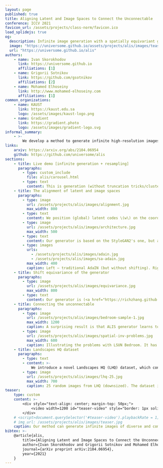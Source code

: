 ```yaml
---
layout: page
published: true
title: Aligning Latent and Image Spaces to Connect the Unconnectable
conference: ICCV 2021
favicon_url: /assets/projects/class-norm/favicon.ico
load_splidejs: true
og:
  description: Infinite image generation with a spatially equivariant generator
  image: "https://universome.github.io/assets/projects/alis/images/teaser.jpg"
  url: "https://universome.github.io/alis"
authors:
    - name: Ivan Skorokhodov
      link: https://universome.github.io
      affiliations: [1]
    - name: Grigorii Sotnikov
      link: https://github.com/gsotnikov
      affiliations: [2]
    - name: Mohamed Elhoseiny
      link: http://www.mohamed-elhoseiny.com
      affiliations: [1]
common_organizations:
    - name: KAUST
      link: https://kaust.edu.sa
      logo: /assets/images/kaust-logo.png
    - name: Gradient
      link: https://gradient.photo
      logo: /assets/images/gradient-logo.svg
informal_summary:
    - >-
        We develop a method to generate infinite high-resolution images with diverse and complex content. It is based on a perfectly equivariant generator with synchronous interpolations in the image and latent spaces. Latent codes, when sampled, are positioned on the coordinate grid, and each pixel is computed from an interpolation of the nearby style codes. We modify the AdaIN mechanism to work in such a setup and train the generator in an adversarial setting to produce images positioned between any two latent vectors. At test time, this allows for generating complex and diverse infinite images and connecting any two unrelated scenes into a single arbitrarily large panorama. Apart from that, we introduce LHQ: a new dataset of 90k high-resolution nature landscapes. We test the approach on LHQ, LSUN Tower and LSUN Bridge and outperform the baselines by at least 4 times in terms of quality and diversity of the produced infinite images.
links:
    arxiv: https://arxiv.org/abs/2104.06954
    github: https://github.com/universome/alis
sections:
    - title: Live demo [infinite generation + resampling]
      paragraphs:
        - type: custom_include
          file: alis/carousel.html
        - type: text
          content: This is generation (without truncation tricks/clustered sampling) from a model trained on LHQ \(1024^2\) with FID = 7.8 (images are being resized to \(256^2\) for performance reasons).
    - title: The alignment of latent and image spaces
      paragraphs:
        - type: image
          url: /assets/projects/alis/images/alignment.jpg
          max_width: 800
        - type: text
          content: We position (global) latent codes \(w\) on the coordinates grid — the same grid where pixels are located. Each pixel value is computed from the interpolation of nearby latent codes via our Spatially-Aligned AdaIN (SA-AdaIN) mechanism, illustrated below.
        - type: image
          url: /assets/projects/alis/images/architecture.jpg
          max_width: 500
        - type: text
          content: Our generator is based on the StyleGAN2's one, but augmented with coordinates and the weight modulation-demodulation mechanism is replaced with Spatially-Aligned AdaIN — an AdaIN modification which uses interpolated latent codes to produce an output (illustrated below). At each iteration, we sample not only a latent code \(w_c\), which described the middle frame, but also its left/right neigbhours \(w_l\) and \(w_r\) which are positioned at distance \(d\) from \(w_c\). After that, we randomly select a frame (determined by random shift \(\delta\)) on this plane and render it. During the training we use only local relative coordinates — this allows to use any \(\delta \in (-\infty,+\infty)\) interval at test time without any loss in image quality.
        - type: images
          urls:
            - /assets/projects/alis/images/adain.jpg
            - /assets/projects/alis/images/sa-adain.jpg
          max_width: 400
          caption: Left — traditional AdaIN (but without shifting). Right — SA-AdaIN.
    - title: Shift equivariance of the generator
      paragraphs:
        - type: image
          url: /assets/projects/alis/images/equivariance.jpg
          max_width: 800
        - type: text
          content: Our generator is (<a href="https://richzhang.github.io/antialiased-cnns/" target="_blank">periodically</a>) shift equivariant by construction, which means that when you shift the input coordinates, the output image moves accordingly. It is achieved by building upon the <a href="https://arxiv.org/abs/2011.12026" target="_blank">recently proposed INR-GAN</a> model that generates pixels independently and does not require upsampling procedures during the forward pass. But instead of generating all pixels independently, we generate them patch-by-patch, like <a href="http://arxiv.org/abs/1904.00284" target="_blank">CocoGAN</a> does.
    - title: Connecting the unconnectable
      paragraphs:
        - type: image
          url: /assets/projects/alis/images/bedroom-sample-1.jpg
          max_width: 1200
          caption: A surprising result is that ALIS generator learns to connect scenes even for LSUN Bedroom — a dataset which does not have spatially invariant statistics, i.e. most of the images have walls on the left/right sides or close-by objects (visualized below) and which makes it very difficult to extrapolate in any direction.
        - type: image
          url: /assets/projects/alis/images/spatial-inv-problems.jpg
          max_width: 600
          caption: Illustrating the problems with LSUN Bedroom. It has walls and close-by objects that make it prevents its extrapolation in the left/right directions, since the dataset does not contain images that have close-by objects or walls in the <i>middle</i> of the frame.
    - title: Landscapes HQ dataset
      paragraphs:
        - type: text
        - content: >-
            We introduce a novel Landscapes HQ (LHQ) dataset, which consists of 90k high-resolution (>= 1024x1024) images of natural landscapes and outdoor scenery. We collected it from Unsplash and Flickr using a manually collected set of 400 search queries and preprocessed with Mask R-CNN to exclude images that contain objects. It is shipped with either Unsplash or Creative Commons licenses, which permit the use for research purposes.
        - type: image
          url: /assets/projects/alis/images/lhq-25.jpg
          max_width: 700
          caption: 25 random images from LHQ (downsized). The dataset is available for download from the <a href="https://github.com/universome/alis" target="_blank">github repo</a>.
teaser:
    type: custom
    content: >-
        <div style="text-align: center; margin-top: 50px;">
            <video width=1200 id="teaser-video" style="border: 1px solid black; border-radius: 1px;" preload="auto" src="/assets/projects/alis/alis.m4v#t=27" type="video/mp4" autoplay controls loop></video>
        </div>
    # <script>document.querySelector('#teaser-video').playbackRate = 1;</script
    # img_url: /assets/projects/alis/images/teaser.jpg
    caption: Our method can generate infinite images of diverse and complex scenes that transition naturally from one into another. It does so without any conditioning and trains without any supervision from a dataset of <i>unrelated square images</i>.
bibtex: >-
    @article{alis,
        title={Aligning Latent and Image Spaces to Connect the Unconnectable},
        author={Ivan Skorokhodov and Grigorii Sotnikov and Mohamed Elhoseiny},
        journal={arXiv preprint arXiv:2104.06954},
        year={2021}
    }
---
```

